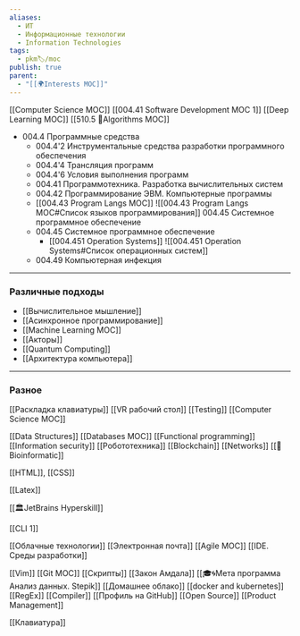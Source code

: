 ```yaml
---
aliases:
  - ИТ
  - Информационные технологии
  - Information Technologies
tags:
  - pkm🏷/moc
publish: true
parent:
  - "[[🌍Interests MOC]]"
---
```

[[Computer Science MOC]]
[[004.41 Software Development MOC 1]]
[[Deep Learning MOC]]
[[510.5 🐜Algorithms MOC]]




- 004.4 Программные средства
	- 004.4'2 Инструментальные средства разработки программного обеспечения	
	- 004.4'4 Трансляция программ	
	- 004.4'6 Условия выполнения программ	
	- 004.41 Программотехника. Разработка вычислительных систем	
	- 004.42 Программирование ЭВМ. Компьютерные программы	
	- [[004.43 Program Langs MOC]]
		 ![[004.43 Program Langs MOC#Список языков программирования]]
	 	004.45	Cистемное программное обеспечение	
	- 004.45 Системное программное обеспечение
		- [[004.451 Operation Systems]]
			![[004.451 Operation Systems#Список операционных систем]]
	- 004.49 Компьютерная инфекция

---
### Различные подходы
- [[Вычислительное мышление]]
- [[Асинхронное программирование]]
- [[Machine Learning MOC]]
- [[Акторы]]
- [[Quantum Computing]]
- [[Архитектура компьютера]]
---
### Разное
[[Раскладка клавиатуры]]
[[VR рабочий стол]]
[[Testing]]
[[Computer Science MOC]]

[[Data Structures]]
[[Databases MOC]]
[[Functional programming]]
[[Information security]]
[[Робототехника]]
[[Blockchain]]
[[Networks]]
[[🧬Bioinformatic]]

[[HTML]], [[CSS]]

[[Latex]]

[[🏛JetBrains Hyperskill]]

[[CLI 1]]

[[Облачные технологии]]
[[Электронная почта]]
[[Agile MOC]]
[[IDE. Среды разработки]]

[[Vim]]
[[Git MOC]]
[[Скрипты]]
[[Закон Амдала]]
[[🎓🌀Мета программа Анализ данных. Stepik]]
[[Домашнее облако]]
[[docker and kubernetes]]
[[RegEx]]
[[Compiler]]
[[Профиль на GitHub]]
[[Open Source]]
[[Product Management]]

[[Клавиатура]]










